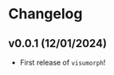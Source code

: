 # Changelog

<!--next-version-placeholder-->

## v0.0.1 (12/01/2024)

- First release of `visumorph`!